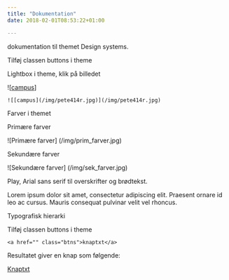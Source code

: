 ```yaml
---
title: "Dokumentation"
date: 2018-02-01T08:53:22+01:00

---
```

dokumentation til themet Design systems.

Tilføj classen buttons i theme

Lightbox i theme, klik på billedet

![[campus](/img/pete414r.jpg)]

```![[campus](/img/pete414r.jpg)](/img/pete414r.jpg)```

Farver i themet

<p>Primære farver</p>
![Primære farver] (/img/prim_farver.jpg)
<p>Sekundære farver</p>
![Sekundære farver] (/img/sek_farver.jpg)


Play, Arial sans serif til overskrifter og brødtekst.

Lorem ipsum dolor sit amet, consectetur adipiscing elit. Praesent ornare id leo ac cursus. Mauris consequat pulvinar velit vel rhoncus.

Typografisk hierarki

Tilføj classen buttons i theme


```<a href="" class="btns">knaptxt</a>```

Resultatet giver en knap som følgende:

<a href="" class="lille-knap btns">Knaptxt</a>
